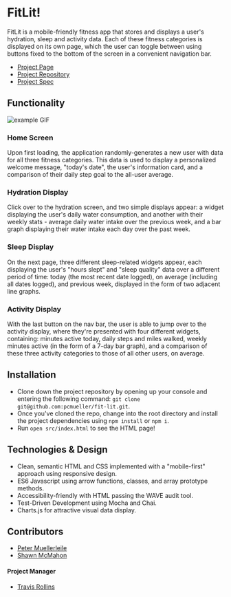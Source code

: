 # FitLit!

FitLit is a mobile-friendly fitness app that stores and displays a user's hydration, sleep and activity data.  Each of these fitness categories is displayed on its own page, which the user can toggle between using buttons fixed to the bottom of the screen in a convenient navigation bar.

- [Project Page](https://pcmueller.github.io/fit-lit/)
- [Project Repository](https://github.com/pcmueller/fit-lit)
- [Project Spec](http://frontend.turing.io/projects/fitlit.html)

## Functionality

![example GIF](https://media.giphy.com/media/2uajutMslP6z0ckzQW/giphy.gif)

### Home Screen
Upon first loading, the application randomly-generates a new user with data for all three fitness categories.  This data is used to display a personalized welcome message, "today's date", the user's information card, and a comparison of their daily step goal to the all-user average.

### Hydration Display
Click over to the hydration screen, and two simple displays appear: a widget displaying the user's daily water consumption, and another with their weekly stats - average daily water intake over the previous week, and a bar graph displaying their water intake each day over the past week.

### Sleep Display
On the next page, three different sleep-related widgets appear, each displaying the user's "hours slept" and "sleep quality" data over a different period of time: today (the most recent date logged), on average (including all dates logged), and previous week, displayed in the form of two adjacent line graphs.

### Activity Display
With the last button on the nav bar, the user is able to jump over to the activity display, where they're presented with four different widgets, containing: minutes active today, daily steps and miles walked, weekly minutes active (in the form of a 7-day bar graph), and a comparison of these three activity categories to those of all other users, on average.

## Installation
- Clone down the project repository by opening up your console and entering the following command: `git clone git@github.com:pcmueller/fit-lit.git`.
- Once you've cloned the repo, change into the root directory and install the project dependencies using `npm install` or `npm i`.
- Run `open src/index.html` to see the HTML page!

## Technologies & Design
- Clean, semantic HTML and CSS implemented with a "mobile-first" approach using responsive design.
- ES6 Javascript using arrow functions, classes, and array prototype methods.
- Accessibility-friendly with HTML passing the WAVE audit tool.
- Test-Driven Development using Mocha and Chai.
- Charts.js for attractive visual data display.

## Contributors
- [Peter Muellerleile](https://github.com/pcmueller)
- [Shawn McMahon](https://github.com/shawnmcmahon)

#### Project Manager
- [Travis Rollins](https://github.com/Kalikoze)
